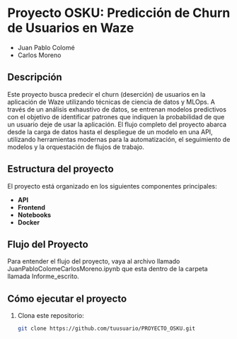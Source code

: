 # Proyecto OSKU: Predicción de Churn de Usuarios en Waze

- Juan Pablo Colomé
- Carlos Moreno

## Descripción

Este proyecto busca predecir el churn (deserción) de usuarios en la aplicación de Waze utilizando técnicas de ciencia de datos y MLOps. A través de un análisis exhaustivo de datos, se entrenan modelos predictivos con el objetivo de identificar patrones que indiquen la probabilidad de que un usuario deje de usar la aplicación. El flujo completo del proyecto abarca desde la carga de datos hasta el despliegue de un modelo en una API, utilizando herramientas modernas para la automatización, el seguimiento de modelos y la orquestación de flujos de trabajo.

## Estructura del proyecto

El proyecto está organizado en los siguientes componentes principales:

- **API**
- **Frontend**
- **Notebooks**
- **Docker**

## Flujo del Proyecto

Para entender el flujo del proyecto, vaya al archivo llamado JuanPabloColomeCarlosMoreno.ipynb que esta dentro de la carpeta llamada Informe_escrito.

## Cómo ejecutar el proyecto

1. Clona este repositorio:
   ```bash
   git clone https://github.com/tuusuario/PROYECTO_OSKU.git


